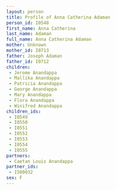 ```yaml
---
layout: person
title: Profile of Anna Catherina Adaman
person_id: I0548
first_name: Anna Catherina
last_name: Adaman
full_name: Anna Catherina Adaman
mother: Unknown
mother_id: I0713
father: Joseph Adaman
father_id: I0712
children:
 - Jerome Anandappa
 - Mallika Anandappa
 - Patricia Anandappa
 - George Anandappa
 - Mary Anandappa
 - Flora Anandappa
 - Winifred Anandappa
children_ids:
 - I0549
 - I0550
 - I0551
 - I0552
 - I0553
 - I0554
 - I0555
partners:
 - Caetan Louis Anandappa
partner_ids:
 - I500032
sex: F
---
```


